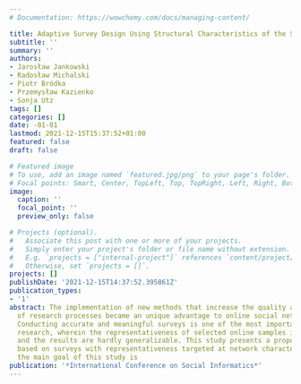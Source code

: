 ```yaml
---
# Documentation: https://wowchemy.com/docs/managing-content/

title: Adaptive Survey Design Using Structural Characteristics of the Social Network
subtitle: ''
summary: ''
authors:
- Jarosław Jankowski
- Radosław Michalski
- Piotr Bródka
- Przemysław Kazienko
- Sonja Utz
tags: []
categories: []
date: -01-01
lastmod: 2021-12-15T15:37:52+01:00
featured: false
draft: false

# Featured image
# To use, add an image named `featured.jpg/png` to your page's folder.
# Focal points: Smart, Center, TopLeft, Top, TopRight, Left, Right, BottomLeft, Bottom, BottomRight.
image:
  caption: ''
  focal_point: ''
  preview_only: false

# Projects (optional).
#   Associate this post with one or more of your projects.
#   Simply enter your project's folder or file name without extension.
#   E.g. `projects = ["internal-project"]` references `content/project/deep-learning/index.md`.
#   Otherwise, set `projects = []`.
projects: []
publishDate: '2021-12-15T14:37:52.395861Z'
publication_types:
- '1'
abstract: The implementation of new methods that increase the quality and effectiveness
  of research processes became an unique advantage to online social networking sites.
  Conducting accurate and meaningful surveys is one of the most important facets for
  research, wherein the representativeness of selected online samples is often a challenge
  and the results are hardly generalizable. This study presents a proposal and analysis
  based on surveys with representativeness targeted at network characteristics. Hence,
  the main goal of this study is
publication: '*International Conference on Social Informatics*'
---
```

